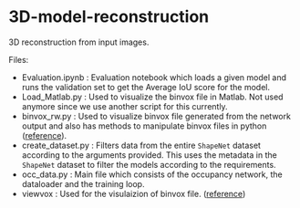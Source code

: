 # 3D-model-reconstruction

3D reconstruction from input images.



Files:
- Evaluation.ipynb : Evaluation notebook which loads a given model and runs the validation set to get the Average IoU score for the model.
- Load_Matlab.py : Used to visualize the binvox file in Matlab. Not used anymore since we use another script for this currently.
- binvox_rw.py : Used to visualize binvox file generated from the network output and also has methods to manipulate binvox files in python ([reference](https://github.com/dimatura/binvox-rw-py)).
- create_dataset.py : Filters data from the entire `ShapeNet` dataset according to the arguments provided. This uses the metadata in the `ShapeNet` dataset to filter the models according to the requirements.
- occ_data.py : Main file which consists of the occupancy network, the dataloader and the training loop.
- viewvox : Used for the visulaizion of binvox file. ([reference](https://www.patrickmin.com/viewvox/))
